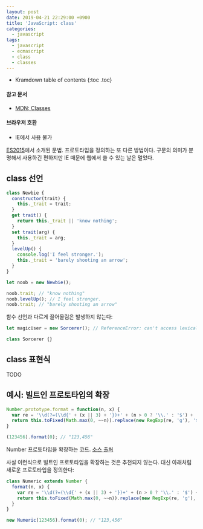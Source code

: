 ```yaml
---
layout: post
date: 2019-04-21 22:29:00 +0900
title: 'JavaScript: class'
categories:
  - javascript
tags:
  - javascript
  - ecmascript
  - class
  - classes
---
```


* Kramdown table of contents
{:toc .toc}

#### 참고 문서

- [MDN: Classes](https://developer.mozilla.org/ko/docs/Web/JavaScript/Reference/Classes)

#### 브라우저 호환

- IE에서 사용 불가

[ES2015](https://www.ecma-international.org/ecma-262/6.0/#sec-class-definitions)에서 소개된 문법. 프로토타입을 정의하는 또 다른 방법이다. 구문의 의미가 분명해서 사용하긴 편하지만 IE 때문에 웹에서 쓸 수 있는 날은 멀었다.

## class 선언

```js
class Newbie {
  constructor(trait) {
    this._trait = trait;
  }
  get trait() {
    return this._trait || 'know nothing';
  }
  set trait(arg) {
    this._trait = arg;
  }
  levelUp() {
    console.log('I feel stronger.');
    this._trait = 'barely shooting an arrow';
  }
}

let noob = new Newbie();

noob.trait; // "know nothing"
noob.levelUp(); // I feel stronger.
noob.trait; // "barely shooting an arrow"
```

함수 선언과 다르게 끌어올림은 발생하지 않는다:

```js
let magicUser = new Sorcerer(); // ReferenceError: can't access lexical declaration `Sorcerer' before initialization

class Sorcerer {}
```

## class 표현식

TODO

## 예시: 빌트인 프로토타입의 확장

```js
Number.prototype.format = function(n, x) {
  var re = '\\d(?=(\\d{' + (x || 3) + '})+' + (n > 0 ? '\\.' : '$') + ')';
  return this.toFixed(Math.max(0, ~~n)).replace(new RegExp(re, 'g'), '$&,');
}

(123456).format(0); // "123,456"
```

Number 프로토타입을 확장하는 코드. [소스 출처](http://stackoverflow.com/questions/149055/how-can-i-format-numbers-as-money-in-javascript)

사실 이런식으로 빌트인 프로토타입을 확장하는 것은 추천되지 않는다. 대신 아래처럼 새로운 프로토타입을 정의한다:

```js
class Numeric extends Number {
  format(n, x) {
    var re = '\\d(?=(\\d{' + (x || 3) + '})+' + (n > 0 ? '\\.' : '$') + ')';
    return this.toFixed(Math.max(0, ~~n)).replace(new RegExp(re, 'g'), '$&,');
  }
}

new Numeric(123456).format(0); // "123,456"
```
